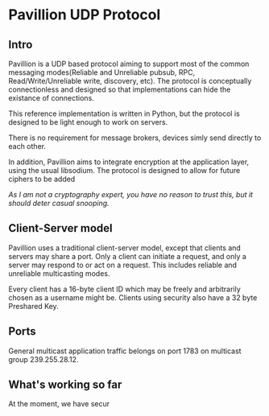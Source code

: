 # Pavillion UDP Protocol

## Intro

Pavillion is a UDP based protocol aiming to support most of the common messaging modes(Reliable and Unreliable pubsub, RPC, Read/Write/Unreliable write, discovery, etc). The protocol is conceptually connectionless and designed so that implementations can hide the existance of connections.

This reference implementation is written in Python, but the protocol is designed to be light enough to work on servers.

There is no requirement for message brokers, devices simly send directly to each other.

In addition, Pavillion aims to integrate encryption at the application layer, using the usual libsodium. The protocol is designed
to allow for future ciphers to be added

*As I am not a cryptography expert, you have no reason to trust this, but it should deter casual snooping.*

## Client-Server model

Pavillion uses a traditional client-server model, except that clients and servers may share a port. Only a client can initiate a request, and
only a server may respond to or act on a request. This includes reliable and unreliable multicasting modes.

Every client has a 16-byte client ID which may be freely and arbitrarily chosen as a username might be. Clients using security
also have a 32 byte Preshared Key. 

## Ports

General multicast application traffic belongs on port 1783 on multicast group 239.255.28.12.


## What's working so far

At the moment, we have secur